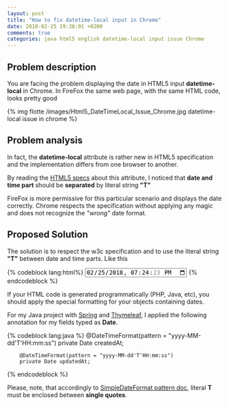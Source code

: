 ```yaml
---
layout: post
title: "How to fix datetime-local input in Chrome"
date: 2018-02-25 19:38:01 +0200
comments: true
categories: java html5 english datetime-local input issue Chrome
---
```


 
## Problem description

You are facing the problem displaying the date in HTML5  input __datetime-local__ in Chrome. In FireFox the same web page, with the same HTML code, looks pretty good
 
<!-- more -->

{% img flotte /images/Html5_DateTimeLocal_Issue_Chrome.jpg datetime-local issue in chrome %}

## Problem analysis

In fact, the __datetime-local__ attribute is rather new in HTML5 specification and the implementation differs from one browser to another.

By reading the [HTML5 specs](https://www.w3.org/TR/2012/WD-html-markup-20120315/input.datetime-local.html) about this attribute, 
I noticed that __date and time part__
should be __separated__ by literal string __"T"__

FireFox is more permissive for this particular scenario and displays the date correctly. 
Chrome respects the specification without applying any magic and does not recognize the *"wrong"* date format.  

## Proposed Solution

The solution is to respect the w3c specification and to use the literal string __"T"__ between date and time parts.
Like this

{% codeblock lang:html%}
        <input type="datetime-local" value="2018-02-25T19:24:23"/>
{% endcodeblock %}

If your HTML code is generated programmatically (PHP, Java, etc), you should apply the special formatting for your objects containing dates.

For my Java project with [Spring](https://projects.spring.io/spring-framework/) and [Thymeleaf](http://www.thymeleaf.org), 
I applied the following annotation for my fields typed as __Date__. 

{% codeblock lang:java %}
        @DateTimeFormat(pattern = "yyyy-MM-dd'T'HH:mm:ss")
        private Date createdAt;
        
        @DateTimeFormat(pattern = "yyyy-MM-dd'T'HH:mm:ss")
        private Date updatedAt; 
{% endcodeblock %}

Please, note, that accordingly to [SimpleDateFormat pattern doc](https://docs.oracle.com/javase/7/docs/api/java/text/SimpleDateFormat.html), literal __T__ must be enclosed between __single quotes__. 
 
  


